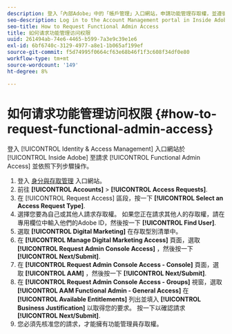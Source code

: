 ```yaml
---
description: 登入「內部Adobe」中的「帳戶管理」入口網站，申請功能管理存取權，並遵循下列步驟操作。
seo-description: Log in to the Account Management portal in Inside Adobe to request Functional Admin Access and follow the steps described below.
seo-title: How to Request Functional Admin Access
title: 如何请求功能管理访问权限
uuid: 261494ab-74e6-4465-b599-7a3e9c39e1e6
exl-id: 6bf6740c-3129-4977-a8e1-1b065af199ef
source-git-commit: f5d74995f0664cf63e68b46f1f3c608f34df0e80
workflow-type: tm+mt
source-wordcount: '149'
ht-degree: 8%

---
```


# 如何请求功能管理访问权限 {#how-to-request-functional-admin-access}

登入 [!UICONTROL Identity & Access Management] 入口網站於 [!UICONTROL Inside Adobe] 至請求 [!UICONTROL Functional Admin Access] 並依照下列步驟操作。

<!-- request-functional-admin-access.xml -->

1. 登入 [身分與存取管理](https://iam.corp.adobe.com) 入口網站。
2. 前往 **[!UICONTROL Accounts]** > **[!UICONTROL Access Requests]**.
3. 在 [!UICONTROL Request Access] 區段，按一下 **[!UICONTROL Select an Access Request Type]**.
4. 選擇您要為自己或其他人請求存取權。 如果您正在請求其他人的存取權，請在專用欄位中輸入他們的Adobe ID，然後按一下 **[!UICONTROL Find User]**.
5. 選取 **[!UICONTROL Digital Marketing]** 在存取型別清單中。
6. 在 **[!UICONTROL Manage Digital Marketing Access]** 頁面，選取 **[!UICONTROL Request Admin Console Access]** ，然後按一下 **[!UICONTROL Next/Submit]**.
7. 在 **[!UICONTROL Request Admin Console Access - Console]** 頁面，選取 **[!UICONTROL AAM]** ，然後按一下 **[!UICONTROL Next/Submit]**.
8. 在 **[!UICONTROL Request Admin Console Access - Groups]** 視窗，選取 **[!UICONTROL AAM Functional Admin - General Access]** 在 **[!UICONTROL Available Entitlements]** 列出並填入 **[!UICONTROL Business Justification]** 以取得您的要求。 按一下以確認請求 **[!UICONTROL Next/Submit]**.
9. 您必須先核准您的請求，才能擁有功能管理員存取權。
